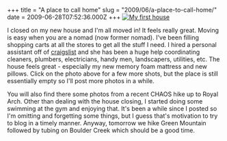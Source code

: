 +++
title = "A place to call home"
slug = "2009/06/a-place-to-call-home/"
date = 2009-06-28T07:52:36.000Z
+++
[![My first house](https://peterlyons-org.s3.amazonaws.com/photos/summer_2009/035_new_house_front.jpg)](/app/photos?gallery=summer_2009&photo=030_new_house_old_almond_joy)

I closed on my new house and I'm all moved in! It feels really great. Moving is easy when you are a nomad (now former nomad). I've been filling shopping carts at all the stores to get all the stuff I need. I hired a personal assistant off of [craigslist](http://craigslist.org) and she has been a huge help coordinating cleaners, plumbers, electricians, handy men, landscapers, utilities, etc. The house feels great - especially my new memory foam mattress and new pillows. Click on the photo above for a few more shots, but the place is still essentially empty so I'll post more photos in a while.

You will also find there some photos from a recent CHAOS hike up to Royal Arch. Other than dealing with the house closing, I started doing some swimming at the gym and enjoying that. It's been a while since I posted so I'm omitting and forgetting some things, but I guess that's motivation to try to blog in a timely manner. Anyway, tomorrow we hike Green Mountain followed by tubing on Boulder Creek which should be a good time.
